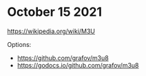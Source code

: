 # October 15 2021

https://wikipedia.org/wiki/M3U

Options:

- https://github.com/grafov/m3u8
- https://godocs.io/github.com/grafov/m3u8
